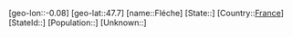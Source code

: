 ﻿---
location: [47.7,-0.08]
type: City
tags:
- geo/City


SpocWebEntityId: 30199
isDeleted: false
confidential: public

---
[geo-lon::-0.08]
[geo-lat::47.7]
[name::Fléche]
[State::]
[Country::[France](geo/Continent/Europe/France.md)]
[StateId::]
[Population::]
[Unknown::]

